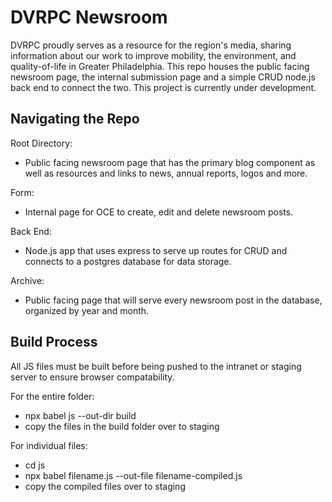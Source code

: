 # DVRPC Newsroom
DVRPC proudly serves as a resource for the region's media, sharing information about our work to improve mobility, the environment, and quality-of-life in Greater Philadelphia. This repo houses the public facing newsroom page, the internal submission page and a simple CRUD node.js back end to connect the two. This project is currently under development.

## Navigating the Repo
Root Directory:
- Public facing newsroom page that has the primary blog component as well as resources and links to news, annual reports, logos and more.

Form:
- Internal page for OCE to create, edit and delete newsroom posts.

Back End:
- Node.js app that uses express to serve up routes for CRUD and connects to a postgres database for data storage.

Archive:
- Public facing page that will serve every newsroom post in the database, organized by year and month.

## Build Process
All JS files must be built before being pushed to the intranet or staging server to ensure browser compatability. 

For the entire folder:
- npx babel js --out-dir build
- copy the files in the build folder over to staging

For individual files:
- cd js
- npx babel filename.js --out-file filename-compiled.js
- copy the compiled files over to staging